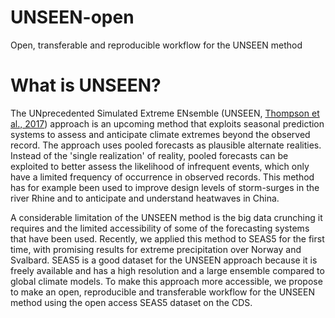 # UNSEEN-open
Open, transferable and reproducible workflow for the UNSEEN method

# What is UNSEEN?
The UNprecedented Simulated Extreme ENsemble (UNSEEN, [Thompson et al., 2017](https://www.nature.com/articles/s41467-017-00275-3)) approach is an upcoming method that exploits seasonal prediction systems to assess and anticipate climate extremes beyond the observed record. The approach uses pooled forecasts as plausible alternate realities. Instead of the 'single realization' of reality, pooled forecasts can be exploited to better assess the likelihood of infrequent events, which only have a limited frequency of occurrence in observed records. This method has for example been used to improve design levels of storm-surges in the river Rhine and to anticipate and understand heatwaves in China. 
   
A considerable limitation of the UNSEEN method is the big data crunching it requires and the limited accessibility of some of the forecasting systems that have been used. Recently, we applied this method to SEAS5 for the first time, with promising results for extreme precipitation over Norway and Svalbard. SEAS5 is a good dataset for the UNSEEN approach because it is freely available and has a high resolution and a large ensemble compared to global climate models. To make this approach more accessible, we propose to make an open, reproducible and transferable workflow for the UNSEEN method using the open access SEAS5 dataset on the CDS. 

